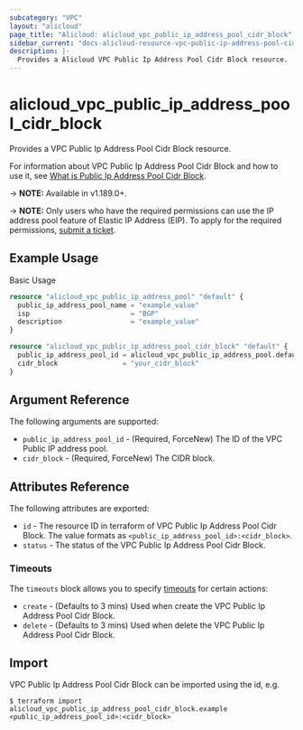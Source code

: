 ```yaml
---
subcategory: "VPC"
layout: "alicloud"
page_title: "Alicloud: alicloud_vpc_public_ip_address_pool_cidr_block"
sidebar_current: "docs-alicloud-resource-vpc-public-ip-address-pool-cidr-block"
description: |-
  Provides a Alicloud VPC Public Ip Address Pool Cidr Block resource.
---
```


# alicloud\_vpc\_public\_ip\_address\_pool\_cidr\_block

Provides a VPC Public Ip Address Pool Cidr Block resource.

For information about VPC Public Ip Address Pool Cidr Block and how to use it, see [What is Public Ip Address Pool Cidr Block](https://www.alibabacloud.com/help/en/virtual-private-cloud/latest/429100).

-> **NOTE:** Available in v1.189.0+.

-> **NOTE:** Only users who have the required permissions can use the IP address pool feature of Elastic IP Address (EIP). To apply for the required permissions, [submit a ticket](https://smartservice.console.aliyun.com/service/create-ticket).

## Example Usage

Basic Usage

```terraform
resource "alicloud_vpc_public_ip_address_pool" "default" {
  public_ip_address_pool_name = "example_value"
  isp                         = "BGP"
  description                 = "example_value"
}

resource "alicloud_vpc_public_ip_address_pool_cidr_block" "default" {
  public_ip_address_pool_id = alicloud_vpc_public_ip_address_pool.default.id
  cidr_block                = "your_cidr_block"
}
```

## Argument Reference

The following arguments are supported:

* `public_ip_address_pool_id` - (Required, ForceNew) The ID of the VPC Public IP address pool.
* `cidr_block` - (Required, ForceNew) The CIDR block.

## Attributes Reference

The following attributes are exported:

* `id` - The resource ID in terraform of VPC Public Ip Address Pool Cidr Block. The value formats as `<public_ip_address_pool_id>:<cidr_block>`.
* `status` - The status of the VPC Public Ip Address Pool Cidr Block.

### Timeouts

The `timeouts` block allows you to specify [timeouts](https://www.terraform.io/docs/configuration-0-11/resources.html#timeouts) for certain actions:

* `create` - (Defaults to 3 mins) Used when create the VPC Public Ip Address Pool Cidr Block.
* `delete` - (Defaults to 3 mins) Used when delete the VPC Public Ip Address Pool Cidr Block.

## Import

VPC Public Ip Address Pool Cidr Block can be imported using the id, e.g.

```
$ terraform import alicloud_vpc_public_ip_address_pool_cidr_block.example <public_ip_address_pool_id>:<cidr_block>
```
